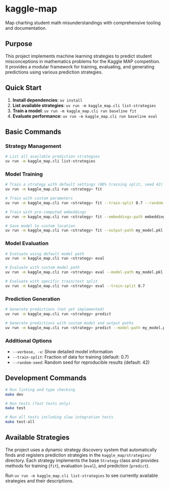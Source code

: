 # kaggle-map

Map charting student math misunderstandings with comprehensive tooling and documentation.

## Purpose

This project implements machine learning strategies to predict student misconceptions in mathematics problems for the Kaggle MAP competition. It provides a modular framework for training, evaluating, and generating predictions using various prediction strategies.

## Quick Start

1. **Install dependencies**: `uv install`
2. **List available strategies**: `uv run -m kaggle_map.cli list-strategies`
3. **Train a model**: `uv run -m kaggle_map.cli run baseline fit`
4. **Evaluate performance**: `uv run -m kaggle_map.cli run baseline eval`

## Basic Commands

### Strategy Management

```bash
# List all available prediction strategies
uv run -m kaggle_map.cli list-strategies
```

### Model Training

```bash
# Train a strategy with default settings (80% training split, seed 42)
uv run -m kaggle_map.cli run <strategy> fit

# Train with custom parameters
uv run -m kaggle_map.cli run <strategy> fit --train-split 0.7 --random-seed 123

# Train with pre-computed embeddings
uv run -m kaggle_map.cli run <strategy> fit --embeddings-path embeddings.npz

# Save model to custom location
uv run -m kaggle_map.cli run <strategy> fit --output-path my_model.pkl
```

### Model Evaluation

```bash
# Evaluate using default model path
uv run -m kaggle_map.cli run <strategy> eval

# Evaluate with custom model path
uv run -m kaggle_map.cli run <strategy> eval --model-path my_model.pkl

# Evaluate with specific train/test split
uv run -m kaggle_map.cli run <strategy> eval --train-split 0.7
```

### Prediction Generation

```bash
# Generate predictions (not yet implemented)
uv run -m kaggle_map.cli run <strategy> predict

# Generate predictions with custom model and output paths
uv run -m kaggle_map.cli run <strategy> predict --model-path my_model.pkl --output-path predictions.csv
```

### Additional Options

- `--verbose, -v`: Show detailed model information
- `--train-split`: Fraction of data for training (default: 0.7)
- `--random-seed`: Random seed for reproducible results (default: 42)

## Development Commands

```bash
# Run linting and type checking
make dev

# Run tests (fast tests only)
make test

# Run all tests including slow integration tests
make test-all
```

## Available Strategies

The project uses a dynamic strategy discovery system that automatically finds and registers prediction strategies in the `kaggle_map/strategies/` directory. Each strategy implements the base `Strategy` class and provides methods for training (`fit`), evaluation (`eval`), and prediction (`predict`).

Run `uv run -m kaggle_map.cli list-strategies` to see currently available strategies and their descriptions.
